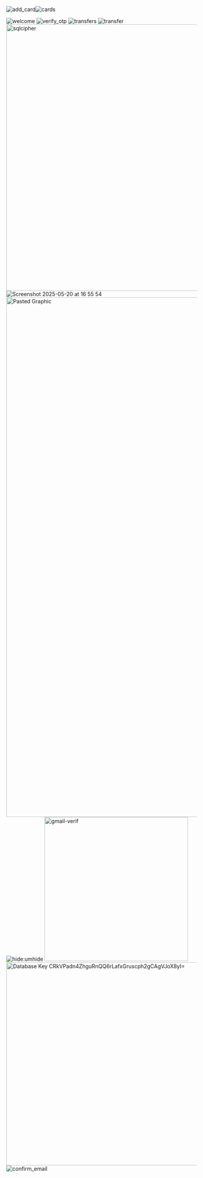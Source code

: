 ![add_card](https://github.com/user-attachments/assets/fb1b710c-4396-46b9-8c0f-b85b68308204)![cards](https://github.com/user-attachments/assets/39077087-3db9-4ab6-910f-db16d0f81213)

![welcome](https://github.com/user-attachments/assets/e2a521af-d0a5-4b1c-ba9e-108f982e48a9)
![verify_otp](https://github.com/user-attachments/assets/f87a919f-7829-4fe1-8231-e3dcf6ae2b75)
![transfers](https://github.com/user-attachments/assets/9c7ad599-ec6e-44e7-80df-bc5be89e1d5a)
![transfer](https://github.com/user-attachments/assets/e26fe38c-e266-4dd1-9520-2e4d0451bcf0)
<img width="703" alt="sqlcipher" src="https://github.com/user-attachments/assets/98773f59-2e7b-4608-bb39-9b472cfce2a9" />
![Screenshot 2025-05-20 at 16 55 54](https://github.com/user-attachments/assets/cd2d996d-3dd9-46ec-ba07-50148cf29b4b)
<img width="1371" alt="Pasted Graphic" src="https://github.com/user-attachments/assets/81eabe5b-b926-4f84-8581-d55e4adfbf74" />
![hide:umhide](https://github.com/user-attachments/assets/b30c15b9-793c-44da-8ade-6e4c07db2b87)
<img width="380" alt="gmail-verif" src="https://github.com/user-attachments/assets/a6498172-a0c7-440a-9900-25704af150a1" />
<img width="536" alt="Database Key CRkVPadn4ZhguRnQQ6rLafxGruscph2gCAgVJoX8yI=" src="https://github.com/user-attachments/assets/cda9f4ee-3e65-4e0d-8db1-2faf566aff1a" />
![confirm_email](https://github.com/user-attachments/assets/f4063746-d204-4380-9dfc-cdf83d45f88b)
